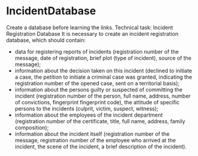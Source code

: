 # IncidentDatabase
Create a database before learning the links.
Technical task:
Incident Registration Database
It is necessary to create an incident registration database, which should contain:
- data for registering reports of incidents (registration number of the message, 
date of registration, brief plot (type of incident), source of the message);
- information about the decision taken on this incident (declined to initiate a case, 
the petition to initiate a criminal case was granted, indicating the registration
number of the opened case, sent on a territorial basis);
- information about the persons guilty or suspected of committing the incident 
(registration number of the person, full name, address, number of convictions, 
fingerprint fingerprint code), the attitude of specific persons to the incidents 
(culprit, victim, suspect, witness);
- information about the employees of the incident department (registration number 
of the certificate, title, full name, address, family composition);
- information about the incident itself (registration number of the message, 
registration number of the employee who arrived at the incident, the scene of the 
incident, a brief description of the incident).
